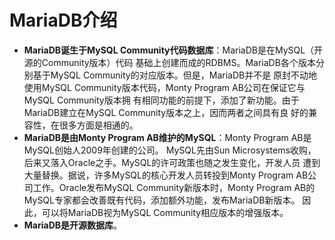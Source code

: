 MariaDB介绍
==========================================

+ **MariaDB诞生于MySQL Community代码数据库**：MariaDB是在MySQL（开源的Community版本）代码
基础上创建而成的RDBMS。MariaDB各个版本分别基于MySQL Community的对应版本。但是，MariaDB并不是
原封不动地使用MySQL Community版本代码，Monty Program AB公司在保证它与MySQL Community版本拥
有相同功能的前提下，添加了新功能。由于MariaDB建立在MySQL Community版本之上，因而两者之间具有良
好的兼容性，在很多方面是相通的。
+ **MariaDB是由Monty Program AB维护的MySQL**：Monty Program AB是MySQL创始人2009年创建的公司。
MySQL先由Sun Microsystems收购，后来又落入Oracle之手。MySQL的许可政策也随之发生变化，开发人员
遭到大量替换。据说，许多MySQL的核心开发人员转投到Monty Program AB公司工作。Oracle发布MySQL
Community新版本时，Monty Program AB的MySQL专家都会改善既有代码，添加额外功能，发布MariaDB新版本。
因此，可以将MariaDB视为MySQL Community相应版本的增强版本。
+ **MariaDB是开源数据库**。
